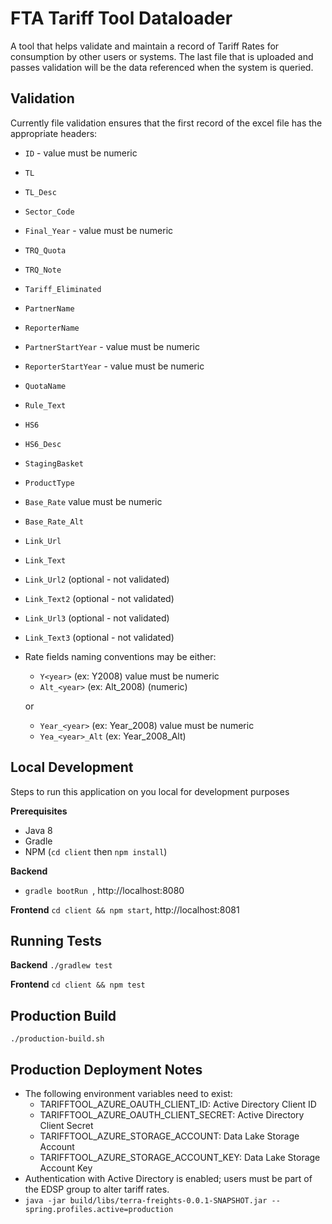 # FTA Tariff Tool Dataloader
A tool that helps validate and maintain a record of Tariff Rates for consumption by other users or systems.
The last file that is uploaded and passes validation will be the data referenced when the system is queried.

## Validation
Currently file validation ensures that the first record of the excel file has the appropriate headers:

- ```ID``` - value must be numeric
- ```TL```
- ```TL_Desc```
- ```Sector_Code```
- ```Final_Year``` - value must be numeric
- ```TRQ_Quota```
- ```TRQ_Note```
- ```Tariff_Eliminated```
- ```PartnerName```
- ```ReporterName```
- ```PartnerStartYear``` - value must be numeric
- ```ReporterStartYear``` - value must be numeric
- ```QuotaName```
- ```Rule_Text```
- ```HS6```
- ```HS6_Desc```
- ```StagingBasket```
- ```ProductType```
- ```Base_Rate``` value must be numeric
- ```Base_Rate_Alt```
- ```Link_Url```
- ```Link_Text```
- ```Link_Url2``` (optional - not validated)
- ```Link_Text2``` (optional - not validated)
- ```Link_Url3``` (optional - not validated)
- ```Link_Text3``` (optional - not validated)
- Rate fields naming conventions may be either:
    - ```Y<year>``` (ex: Y2008) value must be numeric
    - ```Alt_<year>``` (ex: Alt_2008) (numeric)
    
    or
    - ```Year_<year>``` (ex: Year_2008) value must be numeric
    - ```Yea_<year>_Alt``` (ex: Year_2008_Alt)

## Local Development
Steps to run this application on you local for development purposes

**Prerequisites** 
 - Java 8
 - Gradle
 - NPM (`cd client` then `npm install`)

**Backend** 
 - `gradle bootRun `, http://localhost:8080

**Frontend** `cd client && npm start`, http://localhost:8081

## Running Tests

**Backend** `./gradlew test`

**Frontend**  `cd client && npm test`

## Production Build
```./production-build.sh```

## Production Deployment Notes
 - The following environment variables need to exist:
    - TARIFFTOOL_AZURE_OAUTH_CLIENT_ID: Active Directory Client ID
    - TARIFFTOOL_AZURE_OAUTH_CLIENT_SECRET: Active Directory Client Secret
    - TARIFFTOOL_AZURE_STORAGE_ACCOUNT: Data Lake Storage Account
    - TARIFFTOOL_AZURE_STORAGE_ACCOUNT_KEY: Data Lake Storage Account Key
 - Authentication with Active Directory is enabled; users must be part of the EDSP group to alter tariff rates.
 - `java -jar build/libs/terra-freights-0.0.1-SNAPSHOT.jar --spring.profiles.active=production`
 
